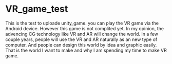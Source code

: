 # VR_game_test
This is the test to uploade unity_game.
you can play the VR game via the Android device.
However this game is not complited yet.
In my opinion, the advencing CG technology like VR and AR will change the world. In a few couple years, people will use the VR and AR naturally as an new type of computer. And people can design this world by idea and graphic easily. That is the world I want to make and why I am spending my time to make VR game.

